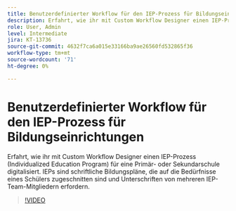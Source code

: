 ```yaml
---
title: Benutzerdefinierter Workflow für den IEP-Prozess für Bildungseinrichtungen
description: Erfahrt, wie ihr mit Custom Workflow Designer einen IEP-Prozess (Individualized Education Program) für eine Schule digitalisiert
role: User, Admin
level: Intermediate
jira: KT-13736
source-git-commit: 4632f7ca6a015e33166ba9ae26560fd532865f36
workflow-type: tm+mt
source-wordcount: '71'
ht-degree: 0%

---
```


# Benutzerdefinierter Workflow für den IEP-Prozess für Bildungseinrichtungen

Erfahrt, wie ihr mit Custom Workflow Designer einen IEP-Prozess (Individualized Education Program) für eine Primär- oder Sekundarschule digitalisiert. IEPs sind schriftliche Bildungspläne, die auf die Bedürfnisse eines Schülers zugeschnitten sind und Unterschriften von mehreren IEP-Team-Mitgliedern erfordern.

>[!VIDEO](https://video.tv.adobe.com/v/3422174?quality=12&learn=on&hidetitle=true)
